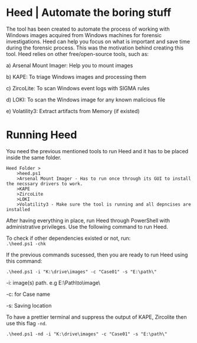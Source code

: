 # Heed | Automate the boring stuff

The tool has been created to automate the process of working with Windows images acquired from Windows machines for forensic investigations. Heed can help you focus on what is important and save time during the forensic process. This was the motivation behind creating this tool. Heed relies on other free/open-source tools, such as:

  a) Arsenal Mount Imager: Help you to mount images
  
  b) KAPE: To triage Windows images and processing them
  
  c) ZircoLite: To scan Windows event logs with SIGMA rules
  
  d) LOKI: To scan the Windows image for any known malicious file
  
  e) Volatility3: Extract artifacts from Memory (if existed)
  

# Running Heed
You need the previous mentioned tools to run Heed and it has to be placed inside the same folder.

	Heed Folder >
		>heed.ps1
		>Arsenal Mount Imager - Has to run once through its GUI to install the necssary drivers to work.	
		>KAPE
		>ZircoLite	
		>LOKI	
		>Volatility3 - Make sure the tool is running and all depncises are installed

After having everything in place, run Heed through PowerShell with administrative privileges. 
Use the following command to run Heed. 

To check if other dependencies existed or not, run: 	
`.\heed.ps1 -chk` 

If the previous commands sucessed, then you are ready to run Heed using this command:	

`.\heed.ps1 -i "K:\drive\images" -c "Case01" -s "E:\path\"` 	

-i: image(s) path. e.g E:\Path\to\image\

-c: for Case name	

-s: Saving location

To have a prettier terminal and suppress the output of KAPE, Zircolite then use this flag `-nd`. 

`.\heed.ps1 -nd -i "K:\drive\images" -c "Case01" -s "E:\path\"`


